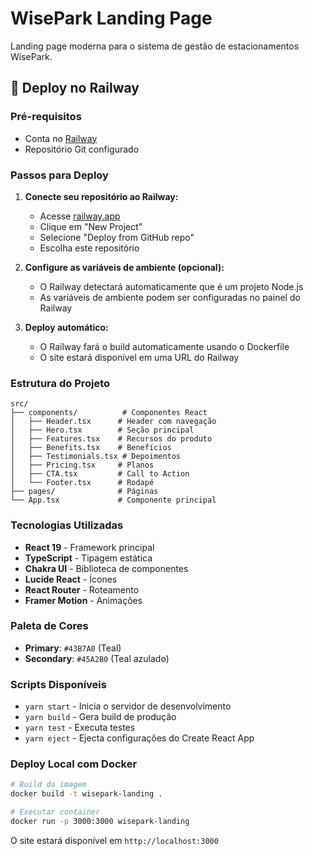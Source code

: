 # WisePark Landing Page

Landing page moderna para o sistema de gestão de estacionamentos WisePark.

## 🚀 Deploy no Railway

### Pré-requisitos

- Conta no [Railway](https://railway.app)
- Repositório Git configurado

### Passos para Deploy

1. **Conecte seu repositório ao Railway:**

   - Acesse [railway.app](https://railway.app)
   - Clique em "New Project"
   - Selecione "Deploy from GitHub repo"
   - Escolha este repositório

2. **Configure as variáveis de ambiente (opcional):**

   - O Railway detectará automaticamente que é um projeto Node.js
   - As variáveis de ambiente podem ser configuradas no painel do Railway

3. **Deploy automático:**
   - O Railway fará o build automaticamente usando o Dockerfile
   - O site estará disponível em uma URL do Railway

### Estrutura do Projeto

```
src/
├── components/          # Componentes React
│   ├── Header.tsx      # Header com navegação
│   ├── Hero.tsx        # Seção principal
│   ├── Features.tsx    # Recursos do produto
│   ├── Benefits.tsx    # Benefícios
│   ├── Testimonials.tsx # Depoimentos
│   ├── Pricing.tsx     # Planos
│   ├── CTA.tsx         # Call to Action
│   └── Footer.tsx      # Rodapé
├── pages/              # Páginas
└── App.tsx             # Componente principal
```

### Tecnologias Utilizadas

- **React 19** - Framework principal
- **TypeScript** - Tipagem estática
- **Chakra UI** - Biblioteca de componentes
- **Lucide React** - Ícones
- **React Router** - Roteamento
- **Framer Motion** - Animações

### Paleta de Cores

- **Primary**: `#43B7A0` (Teal)
- **Secondary**: `#45A2B0` (Teal azulado)

### Scripts Disponíveis

- `yarn start` - Inicia o servidor de desenvolvimento
- `yarn build` - Gera build de produção
- `yarn test` - Executa testes
- `yarn eject` - Ejecta configurações do Create React App

### Deploy Local com Docker

```bash
# Build da imagem
docker build -t wisepark-landing .

# Executar container
docker run -p 3000:3000 wisepark-landing
```

O site estará disponível em `http://localhost:3000`
